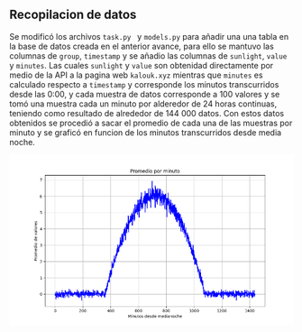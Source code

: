 ## Recopilacion de datos
Se modificó los archivos `task.py ` y `models.py` para añadir una una tabla en la base de datos creada en el anterior avance, para ello se mantuvo las columnas de `group`, `timestamp` y se añadio las columnas de `sunlight`, `value` y `minutes`. Las cuales `sunlight` y `value` son obtenidad directamente por medio de la API a la pagina web `kalouk.xyz` mientras que `minutes` es calculado respecto a `timestamp` y corresponde los minutos transcurridos desde las 0:00, y cada muestra de datos corresponde a 100 valores y se tomó una muestra cada un minuto por alderedor de 24 horas continuas, teniendo como resultado de alrededor de 144 000 datos. Con estos datos obtenidos se procedió a sacar el promedio de cada una de las muestras por minuto y se graficó en funcion de los minutos transcurridos desde media noche.

![Histograma de variable_1](img/proceso.png)